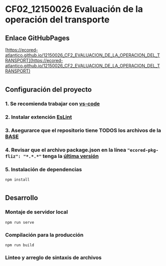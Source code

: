 # **CF02_12150026 Evaluación de la operación del transporte**

## **Enlace GitHubPages**

[https://ecored-atlantico.github.io/12150026_CF2_EVALUACION_DE_LA_OPERACION_DEL_TRANSPORT](https://ecored-atlantico.github.io/12150026_CF2_EVALUACION_DE_LA_OPERACION_DEL_TRANSPORT)

#

## **Configuración del proyecto**

### 1. Se recomienda trabajar con [vs-code](https://code.visualstudio.com/)

### 2. Instalar extención [EsLint](https://marketplace.visualstudio.com/items?itemName=dbaeumer.vscode-eslint)

### 3. Asegurarce que el repositorio tiene TODOS los archivos de la [BASE](https://github.com/ECORED-SENA/ECORED-BASE-2021)

### 4. Revisar que el archivo package.json en la línea ``"ecored-pkg-fliz": "*.*.*"`` tenga la [última versión](https://www.npmjs.com/package/ecored-pkg-fliz)

### 5. Instalación de dependencias

```
npm install
```
#
## **Desarrollo**

### Montaje de servidor local

```
npm run serve
```

### Compilación para la producción

```
npm run build
```

### Linteo y arreglo de sintaxis de archivos

```
